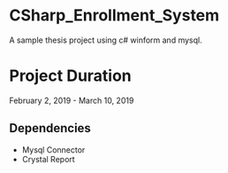 # CSharp_Enrollment_System

A sample thesis project using c# winform and mysql.

# Project Duration
February 2, 2019 - March 10, 2019

## Dependencies

* Mysql Connector
* Crystal Report
